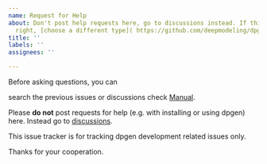 ```yaml
---
name: Request for Help
about: Don't post help requests here, go to discussions instead. If this doesn’t look
  right, [choose a different type]( https://github.com/deepmodeling/dpgen/issues/new/choose).
title: ''
labels: ''
assignees: ''

---
```


Before asking questions, you can

search the previous issues or discussions
check [Manual](https://github.com/deepmodeling/dpgen).

Please **do not** post requests for help (e.g. with installing or using dpgen) here. 
Instead go to [discussions](https://github.com/deepmodeling/dpgen/discussions).

This issue tracker is for tracking dpgen development related issues only.

Thanks for your cooperation.
